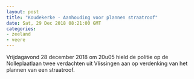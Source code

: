 ```yaml
---
layout: post
title: "Koudekerke - Aanhouding voor plannen straatroof"
date: Sat, 29 Dec 2018 08:21:00 GMT
categories: 
- zeeland 
- veere 
---
```


Vrijdagavond 28 december 2018 om 20u05 hield de politie op de Nolleplaatlaan twee verdachten uit Vlissingen aan op verdenking van het plannen van een straatroof.
